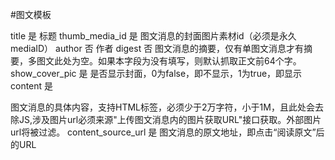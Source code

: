 #图文模板

title	是	标题
thumb_media_id	是	图文消息的封面图片素材id（必须是永久mediaID）
author	否	作者
digest	否	图文消息的摘要，仅有单图文消息才有摘要，多图文此处为空。如果本字段为没有填写，则默认抓取正文前64个字。
show_cover_pic	是	是否显示封面，0为false，即不显示，1为true，即显示
content	是	

图文消息的具体内容，支持HTML标签，必须少于2万字符，小于1M，且此处会去除JS,涉及图片url必须来源"上传图文消息内的图片获取URL"接口获取。外部图片url将被过滤。
content_source_url	是	图文消息的原文地址，即点击“阅读原文”后的URL
